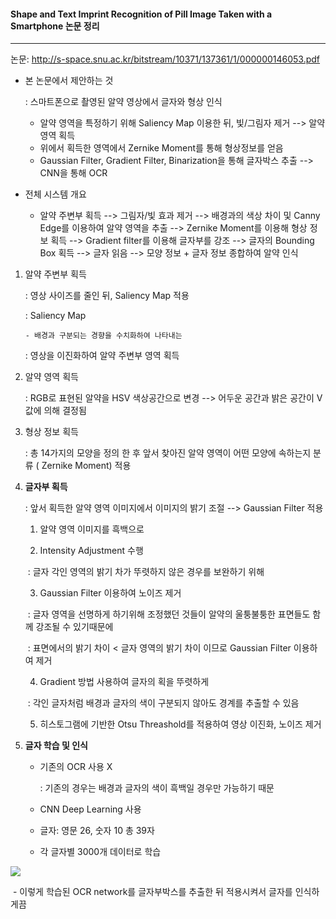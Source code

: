 #### Shape and Text Imprint Recognition of Pill Image Taken with a Smartphone 논문 정리

-----------------------------------------

논문: http://s-space.snu.ac.kr/bitstream/10371/137361/1/000000146053.pdf



- 본 논문에서 제안하는 것

  : 스마트폰으로 촬영된 알약 영상에서 글자와 형상 인식

  - 알약 영역을 특정하기 위해 Saliency Map 이용한 뒤, 빛/그림자 제거 --> 알약 영역 획득
  - 위에서 획득한 영역에서 Zernike Moment를 통해 형상정보를 얻음
  - Gaussian Filter, Gradient Filter, Binarization을 통해 글자박스 추출 --> CNN을 통해 OCR



- 전체 시스템 개요
  - 알약 주변부 획득 --> 그림자/빛 효과 제거 --> 배경과의 색상 차이 및 Canny Edge를 이용하여 알약 영역을 추출 --> Zernike Moment를 이용해 형상 정보 획득 --> Gradient filter를 이용해 글자부를 강조 --> 글자의 Bounding Box 획득 --> 글자 읽음 --> 모양 정보 + 글자 정보 종합하여 알약 인식



1. 알약 주변부 획득

   : 영상 사이즈를 줄인 뒤, Saliency Map 적용

   : Saliency Map

       - 배경과 구분되는 경향을 수치화하여 나타내는

   : 영상을 이진화하여 알약 주변부 영역 획득

2. 알약 영역 획득

   : RGB로 표현된 알약을 HSV 색상공간으로 변경 --> 어두운 공간과 밝은 공간이 V값에 의해 결정됨

3. 형상 정보 획득

   : 총 14가지의 모양을 정의 한 후 앞서 찾아진 알약 영역이 어떤 모양에 속하는지 분류 ( Zernike Moment) 적용

4. **글자부 획득**

   : 앞서 획득한 알약 영역 이미지에서 이미지의 밝기 조절 --> Gaussian Filter 적용

   1) 알약 영역 이미지를 흑백으로

   2) Intensity Adjustment 수행

   ​    : 글자 각인 영역의 밝기 차가 뚜렷하지 않은 경우를 보완하기 위해

   3) Gaussian Filter 이용하여 노이즈 제거

   ​    : 글자 영역을 선명하게 하기위해 조정했던 것들이 알약의 울퉁불퉁한 표면들도 함께 강조될 수 있기때문에

   ​    : 표면에서의 밝기 차이 < 글자 영역의 밝기 차이 이므로 Gaussian Filter 이용하여 제거

   4) Gradient 방법 사용하여 글자의 획을 뚜렷하게

   ​    : 각인 글자처럼 배경과 글자의 색이 구분되지 않아도 경계를 추출할 수 있음

   5) 히스토그램에 기반한 Otsu Threashold를 적용하여 영상 이진화, 노이즈 제거

5. **글자 학습 및 인식**

   - 기존의 OCR 사용 X

     : 기존의 경우는 배경과 글자의 색이 흑백일 경우만 가능하기 때문

   - CNN Deep Learning 사용

   - 글자: 영문 26, 숫자 10 총 39자

   - 각 글자별 3000개 데이터로 학습

![](/home/miruware/Desktop/new_2020study/NLP/paper_review/img/cnn_network.png)

 

​       - 이렇게 학습된 OCR network를 글자부박스를 추출한 뒤 적용시켜서 글자를 인식하게끔